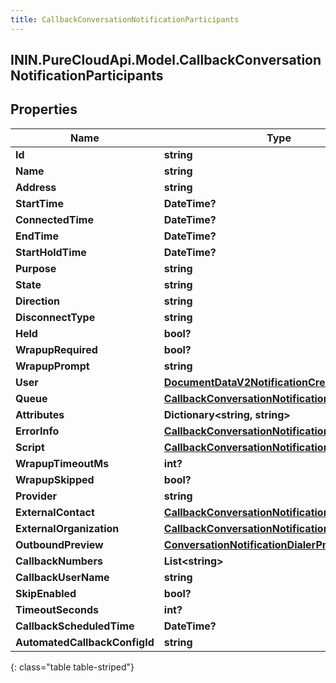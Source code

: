 ```yaml
---
title: CallbackConversationNotificationParticipants
---
```

## ININ.PureCloudApi.Model.CallbackConversationNotificationParticipants

## Properties

|Name | Type | Description | Notes|
|------------ | ------------- | ------------- | -------------|
| **Id** | **string** |  | [optional] |
| **Name** | **string** |  | [optional] |
| **Address** | **string** |  | [optional] |
| **StartTime** | **DateTime?** |  | [optional] |
| **ConnectedTime** | **DateTime?** |  | [optional] |
| **EndTime** | **DateTime?** |  | [optional] |
| **StartHoldTime** | **DateTime?** |  | [optional] |
| **Purpose** | **string** |  | [optional] |
| **State** | **string** |  | [optional] |
| **Direction** | **string** |  | [optional] |
| **DisconnectType** | **string** |  | [optional] |
| **Held** | **bool?** |  | [optional] |
| **WrapupRequired** | **bool?** |  | [optional] |
| **WrapupPrompt** | **string** |  | [optional] |
| **User** | [**DocumentDataV2NotificationCreatedBy**](DocumentDataV2NotificationCreatedBy.html) |  | [optional] |
| **Queue** | [**CallbackConversationNotificationUriReference**](CallbackConversationNotificationUriReference.html) |  | [optional] |
| **Attributes** | **Dictionary&lt;string, string&gt;** |  | [optional] |
| **ErrorInfo** | [**CallbackConversationNotificationErrorInfo**](CallbackConversationNotificationErrorInfo.html) |  | [optional] |
| **Script** | [**CallbackConversationNotificationUriReference**](CallbackConversationNotificationUriReference.html) |  | [optional] |
| **WrapupTimeoutMs** | **int?** |  | [optional] |
| **WrapupSkipped** | **bool?** |  | [optional] |
| **Provider** | **string** |  | [optional] |
| **ExternalContact** | [**CallbackConversationNotificationUriReference**](CallbackConversationNotificationUriReference.html) |  | [optional] |
| **ExternalOrganization** | [**CallbackConversationNotificationUriReference**](CallbackConversationNotificationUriReference.html) |  | [optional] |
| **OutboundPreview** | [**ConversationNotificationDialerPreview**](ConversationNotificationDialerPreview.html) |  | [optional] |
| **CallbackNumbers** | **List&lt;string&gt;** |  | [optional] |
| **CallbackUserName** | **string** |  | [optional] |
| **SkipEnabled** | **bool?** |  | [optional] |
| **TimeoutSeconds** | **int?** |  | [optional] |
| **CallbackScheduledTime** | **DateTime?** |  | [optional] |
| **AutomatedCallbackConfigId** | **string** |  | [optional] |
{: class="table table-striped"}


